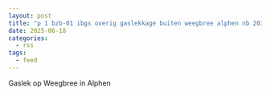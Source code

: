 ```yaml
---
layout: post
title: "p 1 bzb-01 ibgs overig gaslekkage buiten weegbree alphen nb 203092 207531"
date: 2025-06-18
categories: 
  - rss
tags: 
  - feed
---
```


Gaslek op Weegbree in Alphen
